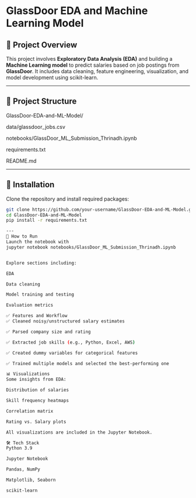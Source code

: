 # GlassDoor EDA and Machine Learning Model

## 📌 Project Overview

This project involves **Exploratory Data Analysis (EDA)** and building a **Machine Learning model** to predict salaries based on job postings from **GlassDoor**. It includes data cleaning, feature engineering, visualization, and model development using scikit-learn.

---

## 📁 Project Structure

GlassDoor-EDA-and-ML-Model/

data/glassdoor_jobs.csv

notebooks/GlassDoor_ML_Submission_Thrinadh.ipynb

requirements.txt

README.md



---

## 🚀 Installation

Clone the repository and install required packages:

```bash
git clone https://github.com/your-username/GlassDoor-EDA-and-ML-Model.git
cd GlassDoor-EDA-and-ML-Model
pip install -r requirements.txt

---
🧠 How to Run
Launch the notebook with
jupyter notebook notebooks/GlassDoor_ML_Submission_Thrinadh.ipynb


Explore sections including:

EDA

Data cleaning

Model training and testing

Evaluation metrics

✅ Features and Workflow
✅ Cleaned noisy/unstructured salary estimates

✅ Parsed company size and rating

✅ Extracted job skills (e.g., Python, Excel, AWS)

✅ Created dummy variables for categorical features

✅ Trained multiple models and selected the best-performing one

📊 Visualizations
Some insights from EDA:

Distribution of salaries

Skill frequency heatmaps

Correlation matrix

Rating vs. Salary plots

All visualizations are included in the Jupyter Notebook.

🛠️ Tech Stack
Python 3.9

Jupyter Notebook

Pandas, NumPy

Matplotlib, Seaborn

scikit-learn
